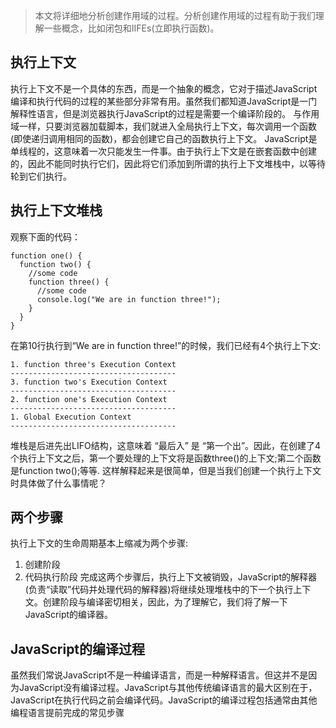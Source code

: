 > 本文将详细地分析创建作用域的过程。分析创建作用域的过程有助于我们理解一些概念，比如闭包和IIFEs(立即执行函数)。
## 执行上下文
执行上下文不是一个具体的东西，而是一个抽象的概念，它对于描述JavaScript编译和执行代码的过程的某些部分非常有用。虽然我们都知道JavaScript是一门解释性语言，但是浏览器执行JavaScript的过程是需要一个编译阶段的。
与作用域一样，只要浏览器加载脚本，我们就进入全局执行上下文，每次调用一个函数(即使递归调用相同的函数)，都会创建它自己的函数执行上下文。
JavaScript是单线程的，这意味着一次只能发生一件事。由于执行上下文是在嵌套函数中创建的，因此不能同时执行它们，因此将它们添加到所谓的执行上下文堆栈中，以等待轮到它们执行。
## 执行上下文堆栈
观察下面的代码：
```
function one() {
  function two() {
    //some code
    function three() {
      //some code
      console.log("We are in function three!");
    }
  }
}
```
在第10行执行到“We are in function three!”的时候，我们已经有4个执行上下文:
```
1. function three's Execution Context
-------------------------------------
3. function two's Execution Context
-------------------------------------
2. function one's Execution Context
-------------------------------------
1. Global Execution Context
-------------------------------------
```
堆栈是后进先出LIFO结构，这意味着 “最后入” 是 “第一个出”。因此，在创建了4个执行上下文之后，第一个要处理的上下文将是函数three()的上下文;第二个函数是function two();等等.
这样解释起来是很简单，但是当我们创建一个执行上下文时具体做了什么事情呢？
## 两个步骤
执行上下文的生命周期基本上缩减为两个步骤:
1. 创建阶段
2. 代码执行阶段
完成这两个步骤后，执行上下文被销毁，JavaScript的解释器(负责“读取”代码并处理代码的解释器)将继续处理堆栈中的下一个执行上下文。创建阶段与编译密切相关，因此，为了理解它，我们将了解一下JavaScript的编译器。
## JavaScript的编译过程
虽然我们常说JavaScript不是一种编译语言，而是一种解释语言。但这并不是因为JavaScript没有编译过程。JavaScript与其他传统编译语言的最大区别在于，JavaScript在执行代码之前会编译代码。JavaScript的编译过程包括通常由其他编程语言提前完成的常见步骤